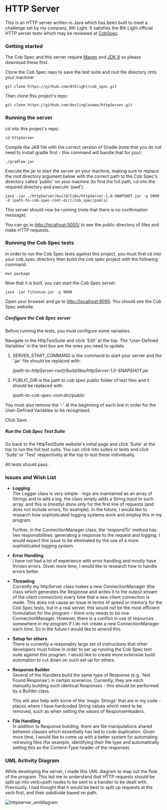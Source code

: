 # HTTP Server

This is an HTTP server written in Java which has been built to meet a challenge set by my company, 
8th Light. It satisfies the 8th Light official HTTP server tests which may be reviewed 
at [CobSpec](https://github.com/8thlight/cob_spec).


### Getting started

The Cob Spec and this server require [Maven](https://maven.apache.org/install.html) and 
[JDK 8](https://docs.oracle.com/javase/8/docs/technotes/guides/install/install_overview.html) so please 
download these first.

Clone the Cob Spec repo to save the test suite and root file directory onto your machine:  

    git clone https://github.com/8thlight/cob_spec.git 

Then clone this project's repo:

    git clone https://github.com/devlinglasman/httpServer.git

### Running the server

cd into this project's repo:

    cd httpServer

Compile the JAR file with the correct version of Gradle (note that you do not need to install 
gradle first - this command will handle that for you):

    ./gradlew jar

Execute the jar to start the server on your machine, making sure to replace the root 
directory argument below with the correct path to the Cob Spec's directory called 'public' on 
your machine (to find the full path, cd into the required directory and execute 'pwd'):

    java -jar ./httpServer/build/libs/httpServer-1.0-SNAPSHOT.jar -p 5000 -d (path-to-cob-spec-root-dir)/cob_spec/public
   
This server should now be running (note that there is no confirmation message).  

You can go to [http://localhost:5000/](http://localhost:5000) to see the public directory of files and make 
HTTP requests.  

### Running the Cob Spec tests

In order to run the Cob Spec tests against this project, you must first cd into your cob_spec directory
then build the cob spec project with the following command:

    mvn package

Now that it is built, you can start the Cob Spec server:

    java -jar fitnesse.jar -p 9090

Open your browser and go to [http://localhost:9090](http://localhost:9090/). 
You should see the Cob Spec website.

##### Configure the Cob Spec server

Before running the tests, you must configure some variables.

Navigate to the HttpTestSuite and click 'Edit' at the top. The 'User-Defined Variables' in the text
box are the ones you need to update.

1. SERVER_START_COMMAND is the command to start your server and the '.jar' file should be replaced with:

      *(path-to-httpServer-root)/build/libs/httpServer-1.0-SNAPSHOT.jar*

2. PUBLIC_DIR is the path to cob spec public folder of test files and it should be replaced with:

    *(path-to-cob-spec-root-dir)/public*

You must also remove the '-' at the beginning of each line in order for the User-Defined Variables 
to be recognised.

Click Save.

##### Run the Cob Spec Test Suite

Go back to the HttpTestSuite website's initial page and click 'Suite' at the top to run the full 
test suite. You can click into suites or tests and click 'Suite' or 'Test' respectively at the top to 
test these individually.  
  
  All tests should pass. 


### Issues and Wish List

* **Logging**  
The Logger class is very simple - logs are maintained as an array of Strings and to add a log, the class simply adds
a String input to such array, and this is (mostly) done only for the first line of requests (and does not include errors, 
for example). In the future, I would like to research how sophisticated logging systems work and employ 
this in my program.  

  Further, in the ConnectionManager class, the 'respondTo' method has two responsibilities: generating a response to
the request and logging. I would expect this issue to be eliminated by the use of a more sophisticated
logging system.  

* **Error Handling**  
I have not had a lot of experience with error handling and mostly have thrown errors. Given more time, I would like
to research how to handle errors better.

* **Threading**  
Currently my httpServer class makes a new ConnectionManager (the class which generates the 
Response and writes it to the output stream of the client connection) every time that a new 
client connection is made. This does not cause an issue in terms of speed or memory for the 
Cob Spec tests, but in a real server, this would not be the most efficient formulation for the 
program - there only needs to be one ConnectionManager. However, there is a conflict in use of 
resources somewhere in my program if I do not create a new ConnectionManager each time. So in the
future I would like to amend this.  

* **Setup for others**  
There is currently a reasonably large set of instructions that other developers must follow in 
order to set up running the Cob Spec test suite against this program. I would like to create more 
extensive build automation to cut down on such set up for others.  

* **Response Builder**  
Several of the Handlers build the same type of Response (e.g. 'Not Found Response') in certain
scenarios. Currently, they are each manually building such identical Responses - this should 
be performed by a Builder class.  
  
  This will also help with some of the 'magic Strings' that are in my code - places where I have hardcoded
String values which need to be removed, such as when setting the values of ResponseHeaders. 

* **File Handling**  
In addition to Response building, there are file manipulations shared between classes which essentially has led 
to code duplication. Given more time, I would like to come up with a better system for automating retrieving files
(for example, identifying their file type and automatically setting this as the Content-Type header of the response).  


### UML Activity Diagram  

While developing the server, I made this UML diagram to map out the flow of the program. This led me to understand
that HTTP requests should be split up into verb+path routes to be sent to a handler to be dealt with. Previously, 
I had thought that it would be best to split up requests at the verb first, and then subdivide based on path.  

![httpserver_umldiagram](https://user-images.githubusercontent.com/30846026/44061700-733dd42c-9f51-11e8-90a6-2e732567df9c.jpg)







